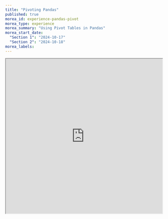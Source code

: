 ```yaml
---
title: "Pivoting Pandas"
published: true
morea_id: experience-pandas-pivot
morea_type: experience
morea_summary: "Using Pivot Tables in Pandas"
morea_start_date:
  "Section 1": "2024-10-17"
  "Section 2": "2024-10-18"
morea_labels:
---
```


<iframe style="width: 100%; height: 500px;" src="https://docs.google.com/document/d/1kAkySBBsagmLJZ5GLPi3a9okpo6GVsn2jt2UwmzsXYs/edit">

## Submission Instructions
By the due date specified, create a Lab.Pandas1 folder in your ITM352 GitHub repository and submit a link and lab answers to this in the Laulima assignment. Make sure the TA and instructor are collaborators on your private repo so they can access it. 
